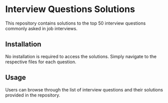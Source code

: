 # Interview Questions Solutions

This repository contains solutions to the top 50 interview questions commonly asked in job interviews.

## Installation

No installation is required to access the solutions. Simply navigate to the respective files for each question.

## Usage

Users can browse through the list of interview questions and their solutions provided in the repository.
